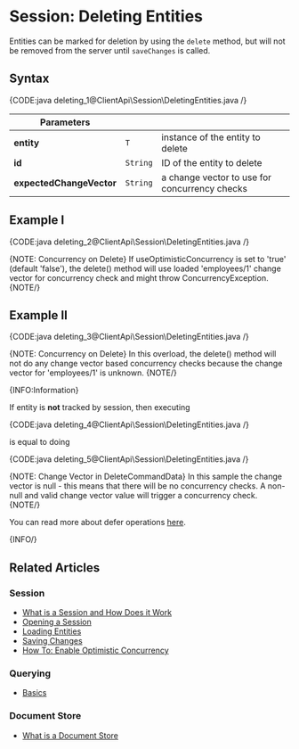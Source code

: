 # Session: Deleting Entities

Entities can be marked for deletion by using the `delete` method, but will not be removed from the server until `saveChanges` is called.

## Syntax

{CODE:java deleting_1@ClientApi\Session\DeletingEntities.java /}

| Parameters | | |
| ------------- | ------------- | ----- |
| **entity** | `T` | instance of the entity to delete |
| **id** | `String` | ID of the entity to delete |
| **expectedChangeVector** | `String` | a change vector to use for concurrency checks |

## Example I

{CODE:java deleting_2@ClientApi\Session\DeletingEntities.java /}

{NOTE: Concurrency on Delete}
If useOptimisticConcurrency is set to 'true' (default 'false'), the delete() method will use loaded 'employees/1' change vector for concurrency check and might throw ConcurrencyException.
{NOTE/}

## Example II

{CODE:java deleting_3@ClientApi\Session\DeletingEntities.java /}

{NOTE: Concurrency on Delete}
In this overload, the delete() method will not do any change vector based concurrency checks because the change vector for 'employees/1' is unknown.
{NOTE/}

{INFO:Information}

If entity is **not** tracked by session, then executing

{CODE:java deleting_4@ClientApi\Session\DeletingEntities.java /}

is equal to doing

{CODE:java deleting_5@ClientApi\Session\DeletingEntities.java /}

{NOTE: Change Vector in DeleteCommandData}
In this sample the change vector is null - this means that there will be no concurrency checks. A non-null and valid change vector value will trigger a concurrency check. 
{NOTE/}

You can read more about defer operations [here](./how-to/defer-operations).

{INFO/}

## Related Articles

### Session

- [What is a Session and How Does it Work](../../client-api/session/what-is-a-session-and-how-does-it-work) 
- [Opening a Session](../../client-api/session/opening-a-session)
- [Loading Entities](../../client-api/session/loading-entities)
- [Saving Changes](../../client-api/session/saving-changes)
- [How To: Enable Optimistic Concurrency](../../client-api/session/configuration/how-to-enable-optimistic-concurrency)  
### Querying

- [Basics](../../indexes/querying/basics)

### Document Store

- [What is a Document Store](../../client-api/what-is-a-document-store)
